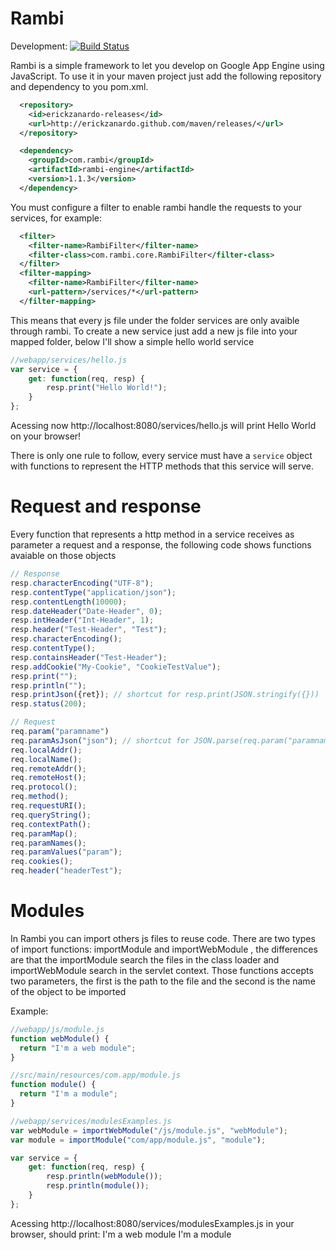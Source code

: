 Rambi
=====

Development: [![Build Status](https://travis-ci.org/erickzanardo/rambi.png?branch=master)](https://travis-ci.org/erickzanardo/rambi)

Rambi is a simple framework to let you develop on Google App Engine using JavaScript. To use it in your maven project
just add the following repository and dependency to you pom.xml.

```xml
  <repository>
    <id>erickzanardo-releases</id>
    <url>http://erickzanardo.github.com/maven/releases/</url>
  </repository>

  <dependency>
    <groupId>com.rambi</groupId>
    <artifactId>rambi-engine</artifactId>
    <version>1.1.3</version>
  </dependency>
```

You must configure a filter to enable rambi handle the requests to your services, for example:
```xml
  <filter>
    <filter-name>RambiFilter</filter-name>
    <filter-class>com.rambi.core.RambiFilter</filter-class>
  </filter>
  <filter-mapping>
    <filter-name>RambiFilter</filter-name>
    <url-pattern>/services/*</url-pattern>
  </filter-mapping>
```

This means that every js file under the folder services are only avaible through rambi. To create a new service just add
a new js file into your mapped folder, below I'll show a simple hello world service

```javascript
//webapp/services/hello.js
var service = {
    get: function(req, resp) {
        resp.print("Hello World!");
    }
};
```

Acessing now http://localhost:8080/services/hello.js will print Hello World on your browser!

There is only one rule to follow, every service must have a ``` service ``` object with functions to represent the HTTP methods
that this service will serve.

Request and response
=====
Every function that represents a http method in a service receives as parameter a request and a response, the following code shows
functions avaiable on those objects

```javascript
// Response
resp.characterEncoding("UTF-8");
resp.contentType("application/json");
resp.contentLength(10000);
resp.dateHeader("Date-Header", 0);
resp.intHeader("Int-Header", 1);
resp.header("Test-Header", "Test");
resp.characterEncoding();
resp.contentType();
resp.containsHeader("Test-Header");
resp.addCookie("My-Cookie", "CookieTestValue");
resp.print("");
resp.println("");
resp.printJson({ret}); // shortcut for resp.print(JSON.stringify({}))
resp.status(200);

// Request
req.param("paramname")
req.paramAsJson("json"); // shortcut for JSON.parse(req.param("paramname"))
req.localAddr();
req.localName();
req.remoteAddr();
req.remoteHost();
req.protocol();
req.method();
req.requestURI();
req.queryString();
req.contextPath();
req.paramMap();
req.paramNames();
req.paramValues("param");
req.cookies();
req.header("headerTest");
```

Modules
=====

In Rambi you can import others js files to reuse code. There are two types of import functions: importModule and importWebModule
, the differences are that the importModule search the files in the class loader and importWebModule search in the servlet context.
Those functions accepts two parameters, the first is the path to the file and the second is the name of the object to be
imported

Example:

```javascript
//webapp/js/module.js
function webModule() {
  return "I'm a web module";
}

//src/main/resources/com.app/module.js
function module() {
  return "I'm a module";
}

//webapp/services/modulesExamples.js
var webModule = importWebModule("/js/module.js", "webModule");
var module = importModule("com/app/module.js", "module");

var service = {
    get: function(req, resp) {
        resp.println(webModule());
        resp.println(module());
    }
};
```
Acessing http://localhost:8080/services/modulesExamples.js in your browser, should print:
I'm a web module
I'm a module
